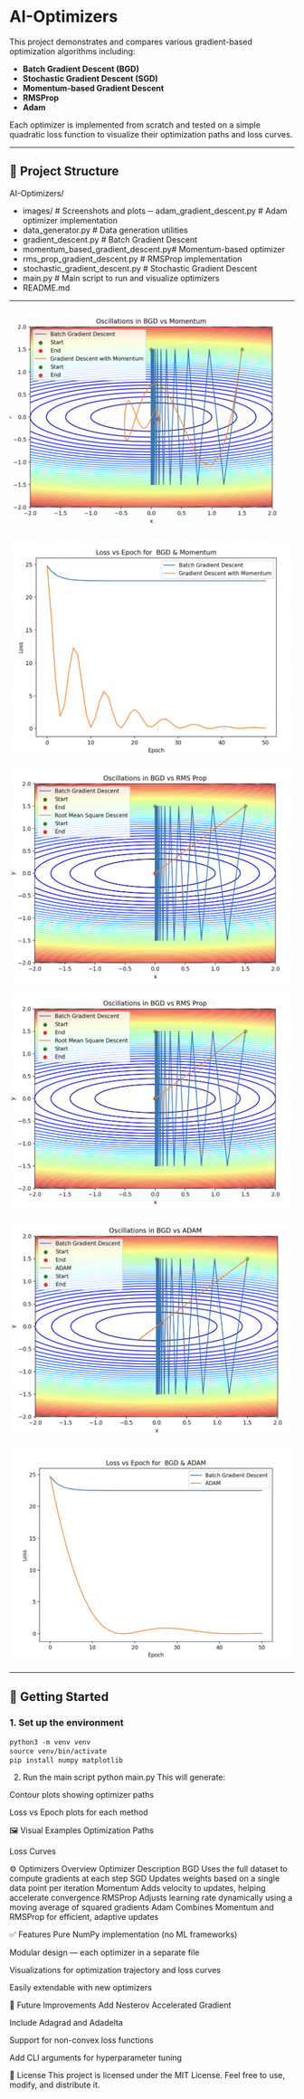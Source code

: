 # AI-Optimizers

This project demonstrates and compares various gradient-based optimization algorithms including:

- **Batch Gradient Descent (BGD)**
- **Stochastic Gradient Descent (SGD)**
- **Momentum-based Gradient Descent**
- **RMSProp**
- **Adam**

Each optimizer is implemented from scratch and tested on a simple quadratic loss function to visualize their optimization paths and loss curves.

---

## 📁 Project Structure

AI-Optimizers/
- images/ # Screenshots and plots
─ adam_gradient_descent.py # Adam optimizer implementation
- data_generator.py # Data generation utilities
- gradient_descent.py # Batch Gradient Descent
- momentum_based_gradient_descent.py# Momentum-based optimizer
- rms_prop_gradient_descent.py # RMSProp implementation
- stochastic_gradient_descent.py # Stochastic Gradient Descent
- main.py # Main script to run and visualize optimizers
- README.md
---

![Momentum vs Batch Gradient Descent Path](images/Momentum_path.png)

![Momentum vs Batch Gradient Descent Loss](images/Momentum_loss.png)

![RMS vs Batch Gradient Descent Path](images/RMS_path.png)

![RMS vs Batch Gradient Descent Loss](images/RMS_path.png)

![ADAM vs Batch Gradient Descent Path](images/ADAM_path.png)

![ADAM vs Batch Gradient Descent Loss](images/ADAM_loss.png)

---

## 🚀 Getting Started

### 1. Set up the environment

```
python3 -m venv venv
source venv/bin/activate
pip install numpy matplotlib
```
2. Run the main script
python main.py
This will generate:

Contour plots showing optimizer paths

Loss vs Epoch plots for each method

🖼️ Visual Examples
Optimization Paths

Loss Curves

⚙️ Optimizers Overview
Optimizer	Description
BGD	Uses the full dataset to compute gradients at each step
SGD	Updates weights based on a single data point per iteration
Momentum	Adds velocity to updates, helping accelerate convergence
RMSProp	Adjusts learning rate dynamically using a moving average of squared gradients
Adam	Combines Momentum and RMSProp for efficient, adaptive updates

✅ Features
Pure NumPy implementation (no ML frameworks)

Modular design — each optimizer in a separate file

Visualizations for optimization trajectory and loss curves

Easily extendable with new optimizers

📌 Future Improvements
 Add Nesterov Accelerated Gradient

 Include Adagrad and Adadelta

 Support for non-convex loss functions

 Add CLI arguments for hyperparameter tuning

📝 License
This project is licensed under the MIT License.
Feel free to use, modify, and distribute it.


